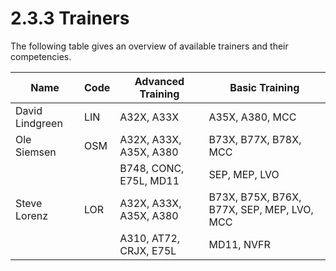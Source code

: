 # 2.3.3 Trainers

The following table gives an overview of available trainers and their competencies.

| Name            | Code | Advanced Training      | Basic Training                             |
|-----------------|------|------------------------|--------------------------------------------|
| David Lindgreen | LIN  | A32X, A33X             | A35X, A380, MCC                            |
| Ole Siemsen     | OSM  | A32X, A33X, A35X, A380 | B73X, B77X, B78X, MCC                      |
|                 |      | B748, CONC, E75L, MD11 | SEP, MEP, LVO                              |
| Steve Lorenz    | LOR  | A32X, A33X, A35X, A380 | B73X, B75X, B76X, B77X, SEP, MEP, LVO, MCC |
|                 |      | A310, AT72, CRJX, E75L | MD11, NVFR                                 |

